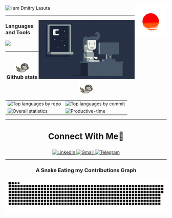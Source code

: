 <div id='header'>
  <!-- Sunset gif -->
  <img 
    align='right' 
    src='./assets/sunset.gif' 
    width='100' 
    alt='' 
  />
  <!-- Typing SVG -->
  <img
    src='https://readme-typing-svg.demolab.com?font=Fira+Code&weight=900&size=36&duration=4000&pause=1000&color=E6EDF3&vCenter=true&width=600&lines=Hi%2C+my+name+is+Dmitri+Lasuta.;I am+a+frontend+developer'
    alt='I am Dmitry Lasuta' 
  />
</div>

<div id='skills-section'>
<hr />
  <!-- Night coder gif -->
  <img
    align='right' 
    src='./assets/Night-Coding.gif' 
    alt='' 
  />
  <h3>Languages and Tools</h3>
  <!-- Skill icons -->
  <img 
    src="https://skillicons.dev/icons?i=html,css,js,ts,react,bootstrap,tailwind,scss,figma,git,github,vscode,md,postman,redux,regex,vite,webpack,docker&perline=9" 
  />
  <hr />
</div>

<div align='center' id='stats-section'>
  <h3>
  <!-- flying cat -->
    <img 
      alt=''
      src='./assets/cute-cat.gif'
      width='50' 
    />
    Github stats
    <!-- flying cat -->
    <img 
      alt=''
      src='./assets/cute-cat.gif'
      width='50' 
    /> 
  </h3>
  <table>
    <tr>
      <td><img 
            alt='Top languages by repo'
            src='http://github-profile-summary-cards.vercel.app/api/cards/repos-per-language?username=DmitryLasuta&theme=github_dark'
          /></td>
      <td><img 
            alt='Top languages by commit'
            src='http://github-profile-summary-cards.vercel.app/api/cards/most-commit-language?username=DmitryLasuta&theme=github_dark'
          /></td>
    </tr>
    <tr>
      <td><img 
            alt='Overall statistics'
            src='http://github-profile-summary-cards.vercel.app/api/cards/stats?username=DmitryLasuta&theme=github_dark'
          /></td>
      <td><img 
            alt='Productive-time'
            src='http://github-profile-summary-cards.vercel.app/api/cards/productive-time?username=DmitryLasuta&theme=github_dark&utcOffset=8'
          /></td>
    </tr>
</table>
</div>

<div align='center' id='contact-me-section'>
  <hr />

  <h3 style='font-size: 26px;'>Connect With Me🤝</h3>
  <!-- Badge and links -->
  <a 
    href='https://www.linkedin.com/in/dmitriy-lasuta-925619204/'
    target='blank'
  >
    <img 
      alt="LinkedIn" 
      src="https://img.shields.io/badge/LinkedIn-blue?style=for-the-badge&logo=linkedin" 
    />
  </a>
  <a href='mailto:lasutadima01@gmail.com'>
    <img 
      alt="Gmail" 
      src="https://img.shields.io/badge/Gmail-fff?style=for-the-badge&logo=gmail" 
    />
  </a>
  <a href='https://t.me/Srexyyyyy'>
    <img 
      alt="Telegram" 
      src="https://img.shields.io/badge/%20Telegram-2AABEE?style=for-the-badge&logo=telegram&logoColor=%23fff" 
    />
  </a>

  <br />
  <hr />
</div>

<div id='beauty section' align="center">
  <h3>A Snake Eating my Contributions Graph</h3>
  <img align='center' alt='' src='./assets/github-snake.svg'>
</div>
